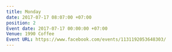 ```yaml
---
title: Monday
date: 2017-07-17 08:07:00 +07:00
position: 2
Event date: 2017-07-17 00:00:00 +07:00
Venue: 1990 Coffee
Event URL: https://www.facebook.com/events/1131192053648303/
---
```


